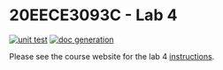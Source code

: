 # 20EECE3093C - Lab 4

[![unit test](https://github.com/ikranw/lab-4-ikranw/actions/workflows/ci-pytest.yaml/badge.svg?event=push)](https://github.com/ikranw/lab-4-ikranw/actions/workflows/ci-pytest.yaml)
[![doc generation](https://github.com/ikranw/lab-4-ikranw/actions/workflows/ci-sphinx.yaml/badge.svg?event=push)](https://github.com/ikranw/lab-4-ikranw/actions/workflows/ci-sphinx.yaml)

Please see the course website for the lab 4 [instructions](https://20eece3093c-24ss.github.io/graded_artifacts/lab_assignments/lab_4.html).
